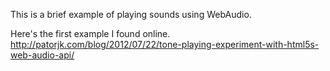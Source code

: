 This is a brief example of playing sounds using WebAudio.


Here's the first example I found online. 
http://patorjk.com/blog/2012/07/22/tone-playing-experiment-with-html5s-web-audio-api/